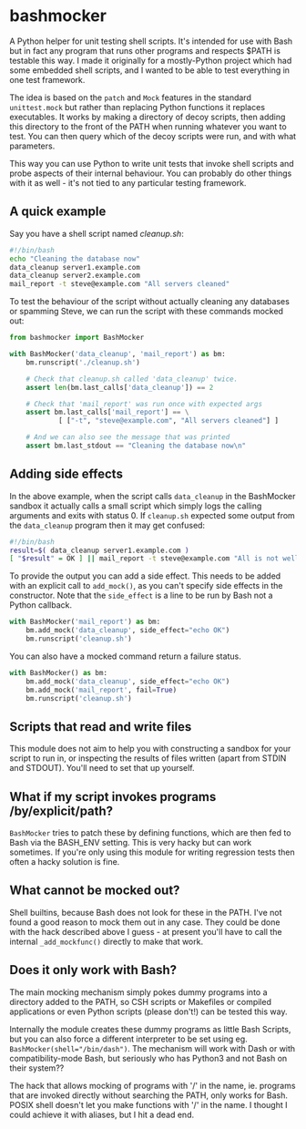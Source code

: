 # bashmocker

A Python helper for unit testing shell scripts. It's intended for use with Bash but
in fact any program that runs other programs and respects $PATH is testable this way.
I made it originally for a mostly-Python project which had some embedded shell scripts,
and I wanted to be able to test everything in one test framework.

The idea is based on the `patch` and `Mock` features in the standard `unittest.mock`
but rather than replacing Python functions it replaces executables. It works by making
a directory of decoy scripts, then adding this directory to the front of the PATH when
running whatever you want to test. You can then query which of the decoy scripts were
run, and with what parameters.

This way you can use Python to write unit tests that invoke shell scripts and probe
aspects of their internal behaviour. You can probably do other things with it as well -
it's not tied to any particular testing framework.

## A quick example

Say you have a shell script named *cleanup.sh*:

```sh
#!/bin/bash
echo "Cleaning the database now"
data_cleanup server1.example.com
data_cleanup server2.example.com
mail_report -t steve@example.com "All servers cleaned"
```

To test the behaviour of the script without actually cleaning any databases or spamming
Steve, we can run the script with these commands mocked out:

```python
from bashmocker import BashMocker

with BashMocker('data_cleanup', 'mail_report') as bm:
    bm.runscript('./cleanup.sh')

    # Check that cleanup.sh called 'data_cleanup' twice.
    assert len(bm.last_calls['data_cleanup']) == 2

    # Check that 'mail_report' was run once with expected args
    assert bm.last_calls['mail_report'] == \
            [ ["-t", "steve@example.com", "All servers cleaned"] ]

    # And we can also see the message that was printed
    assert bm.last_stdout == "Cleaning the database now\n"
```

## Adding side effects

In the above example, when the script calls `data_cleanup` in the BashMocker sandbox it
actually calls a small script which simply logs the calling arguments and exits with
status 0. If `cleanup.sh` expected some output from the `data_cleanup` program then it
may get confused:

```sh
#!/bin/bash
result=$( data_cleanup server1.example.com )
[ "$result" = OK ] || mail_report -t steve@example.com "All is not well!!!"
```

To provide the output you can add a side effect. This needs to be added with an explicit
call to `add_mock()`, as you can't specify side effects in the constructor. Note that the
`side_effect` is a line to be run by Bash not a Python callback.

```python
with BashMocker('mail_report') as bm:
    bm.add_mock('data_cleanup', side_effect="echo OK")
    bm.runscript('cleanup.sh')
```

You can also have a mocked command return a failure status.

```python
with BashMocker() as bm:
    bm.add_mock('data_cleanup', side_effect="echo OK")
    bm.add_mock('mail_report', fail=True)
    bm.runscript('cleanup.sh')
```

## Scripts that read and write files

This module does not aim to help you with constructing a sandbox for your script to run in,
or inspecting the results of files written (apart from STDIN and STDOUT). You'll need to set
that up yourself.

## What if my script invokes programs /by/explicit/path?

`BashMocker` tries to patch these by defining functions, which are then fed to Bash via the
BASH_ENV setting. This is very hacky but can work sometimes. If you're only using this module
for writing regression tests then often a hacky solution is fine.

## What cannot be mocked out?

Shell builtins, because Bash does not look for these in the PATH. I've not found a good reason
to mock them out in any case.
They could be done with the hack described above I guess - at present you'll have to call the
internal `_add_mockfunc()` directly to make that work.

## Does it only work with Bash?

The main mocking mechanism simply pokes dummy programs into a directory added to the PATH, so
CSH scripts or Makefiles or compiled applications or even Python scripts (please don't!) can
be tested this way.

Internally the module creates these dummy programs as little Bash Scripts, but you can also force
a different interpreter to be set using eg. `BashMocker(shell="/bin/dash")`. The mechanism will
work with Dash or with compatibility-mode Bash, but seriously who has Python3 and not Bash on
their system??

The hack that allows mocking of programs with '/' in the name, ie. programs that are invoked
directly without searching the PATH, only works for Bash. POSIX shell doesn't let you make
functions with '/' in the name. I thought I could achieve it with aliases, but I hit a dead end.
